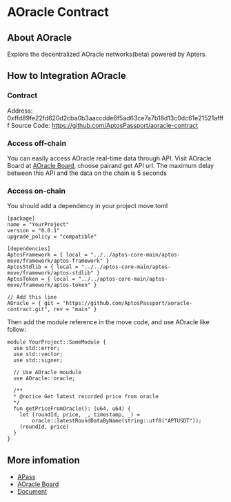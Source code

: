 # AOracle Contract

## About AOracle
Explore the decentralized AOracle networks(beta) powered by Apters.

## How to Integration AOracle

### Contract
Address: 0xffd89fe22fd620d2cba0b3aaccdde6f5ad63ce7a7b18d13c0dc61e21521affff
Source Code: https://github.com/AptosPassport/aoracle-contract

### Access off-chain
You can easily access AOracle real-time data through API.
Visit AOracle Board at [AOracle Board](http://aptpp.com/#/aoracle), choose pairand get API url. The maximum delay between this API and the data on the chain is 5 seconds

### Access on-chain
You should add a dependency in your project move.toml
```
[package]
name = "YourProject"
version = "0.0.1"
upgrade_policy = "compatible"

[dependencies]
AptosFramework = { local = "../../aptos-core-main/aptos-move/framework/aptos-framework" }
AptosStdlib = { local = "../../aptos-core-main/aptos-move/framework/aptos-stdlib" }
AptosToken = { local = "../../aptos-core-main/aptos-move/framework/aptos-token" }

// Add this line
AOracle = { git = "https://github.com/AptosPassport/aoracle-contract.git", rev = "main" }
```

Then add the module reference in the move code, and use AOracle like follow:

```
module YourProject::SomeModule {
  use std::error;
  use std::vector;
  use std::signer;
	
  // Use AOracle moudule
  use AOracle::oracle;
	
  /**
  * @notice Get latest recorded price from oracle
  */
  fun getPriceFromOracle(): (u64, u64) {	
    let (roundId, price, _, timestamp, _) = 
        oracle::latestRoundDataByName(string::utf8("APTUSDT"));
    (roundId, price)
  }
}
```

## More infomation
- [APass](https://aptpp.com)
- [AOracle Board](http://aptpp.com/#/aoracle)
- [Document](https://doc.aptpp.com/doc/aoracle)
